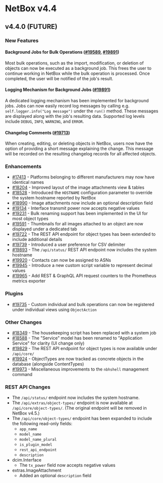 # NetBox v4.4

## v4.4.0 (FUTURE)

### New Features

#### Background Jobs for Bulk Operations ([#19589](https://github.com/netbox-community/netbox/issues/19589), [#19891](https://github.com/netbox-community/netbox/issues/19891))

Most bulk operations, such as the import, modification, or deletion of objects can now be executed as a background job. This frees the user to continue working in NetBox while the bulk operation is processed. Once completed, the user will be notified of the job's result.

#### Logging Mechanism for Background Jobs ([#19891](https://github.com/netbox-community/netbox/issues/19816))

A dedicated logging mechanism has been implemented for background jobs. Jobs can now easily record log messages by calling e.g. `self.logger.info("Log message")` under the `run()` method. These messages are displayed along with the job's resulting data. Supported log levels include `DEBUG`, `INFO`, `WARNING`, and `ERROR`.

#### Changelog Comments ([#19713](https://github.com/netbox-community/netbox/issues/19713))

When creating, editing, or deleting objects in NetBox, users now have the option of providing a short message explaining the change. This message will be recorded on the resulting changelog records for all affected objects.

### Enhancements

* [#17413](https://github.com/netbox-community/netbox/issues/17413) - Platforms belonging to different manufacturers may now have identical names
* [#18204](https://github.com/netbox-community/netbox/issues/18204) - Improved layout of the image attachments view & tables
* [#18528](https://github.com/netbox-community/netbox/issues/18528) - Introduced the `HOSTNAME` configuration parameter to override the system hostname reported by NetBox
* [#18990](https://github.com/netbox-community/netbox/issues/18990) - Image attachments now include an optional description field
* [#19134](https://github.com/netbox-community/netbox/issues/19134) - Interface transmit power now accepts negative values
* [#19231](https://github.com/netbox-community/netbox/issues/19231) - Bulk renaming support has been implemented in the UI for most object types
* [#19591](https://github.com/netbox-community/netbox/issues/19591) - Thumbnails for all images attached to an object are now displayed under a dedicated tab
* [#19722](https://github.com/netbox-community/netbox/issues/19722) - The REST API endpoint for object types has been extended to include additional details
* [#19739](https://github.com/netbox-community/netbox/issues/19739) - Introduced a user preference for CSV delimiter
* [#19893](https://github.com/netbox-community/netbox/issues/19893) - The `/api/status/` REST API endpoint now includes the system hostname
* [#19920](https://github.com/netbox-community/netbox/issues/19920) - Contacts can now be assigned to ASNs
* [#19945](https://github.com/netbox-community/netbox/issues/19945) - Introduce a new custom script variable to represent decimal values
* [#19965](https://github.com/netbox-community/netbox/issues/19965) - Add REST & GraphQL API request counters to the Prometheus metrics exporter

### Plugins

* [#19735](https://github.com/netbox-community/netbox/issues/19735) - Custom individual and bulk operations can now be registered under individual views using `ObjectAction`

### Other Changes

* [#18349](https://github.com/netbox-community/netbox/issues/18349) - The housekeeping script has been replaced with a system job
* [#18588](https://github.com/netbox-community/netbox/issues/18588) - The "Service" model has been renamed to "Application Service" for clarity (UI change only)
* [#19829](https://github.com/netbox-community/netbox/issues/19829) - The REST API endpoint for object types is now available under `/api/core/`
* [#19924](https://github.com/netbox-community/netbox/issues/19924) - ObjectTypes are now tracked as concrete objects in the database (alongside ContentTypes)
* [#19973](https://github.com/netbox-community/netbox/issues/19973) - Miscellaneous improvements to the `nbhshell` management command

### REST API Changes

* The `/api/status/` endpoint now includes the system hostname.
* The `/api/extras/object-types/` endpoint is now available at `/api/core/object-types/`. (The original endpoint will be removed in NetBox v4.5.)
* The `/api/core/object-types/` endpoint has been expanded to include the following read-only fields:
    * `app_name`
    * `model_name`
    * `model_name_plural`
    * `is_plugin_model`
    * `rest_api_endpoint`
    * `description`
* dcim.Interface
    * The `tx_power` field now accepts negative values
* extras.ImageAttachment
    * Added an optional `description` field
